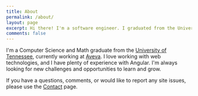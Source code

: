 ```yaml
---
title: About
permalink: /about/
layout: page
excerpt: Hi there! I'm a software engineer. I graduated from the University of Tennessee and I'm currently working at Aveva.
comments: false
---
```


I'm a Computer Science and Math graduate from the [University of Tennessee](https://utk.edu), currently working at [Aveva](https://aveva.com). I love working with web technologies, and I have plenty of experience with Angular. I'm always looking for new challenges and opportunities to learn and grow.

If you have a questions, comments, or would like to report any site issues, please use the [Contact](/contact) page.

